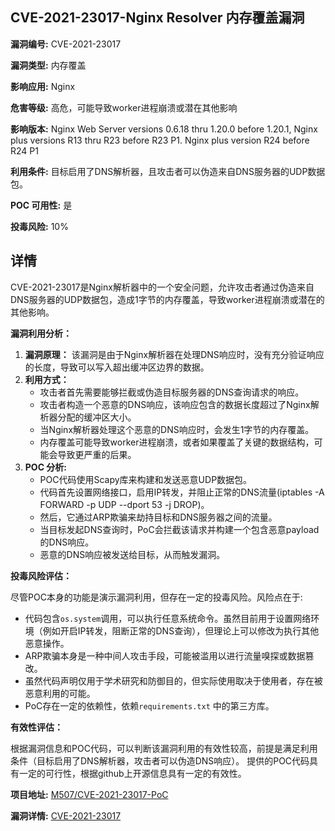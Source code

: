 ## CVE-2021-23017-Nginx Resolver 内存覆盖漏洞

**漏洞编号:** CVE-2021-23017

**漏洞类型:** 内存覆盖

**影响应用:** Nginx

**危害等级:** 高危，可能导致worker进程崩溃或潜在其他影响

**影响版本:** Nginx Web Server versions 0.6.18 thru 1.20.0 before 1.20.1, Nginx plus versions R13 thru R23 before R23 P1. Nginx plus version R24 before R24 P1

**利用条件:** 目标启用了DNS解析器，且攻击者可以伪造来自DNS服务器的UDP数据包。

**POC 可用性:** 是

**投毒风险:** 10%

## 详情

CVE-2021-23017是Nginx解析器中的一个安全问题，允许攻击者通过伪造来自DNS服务器的UDP数据包，造成1字节的内存覆盖，导致worker进程崩溃或潜在的其他影响。

**漏洞利用分析：**

1.  **漏洞原理：** 该漏洞是由于Nginx解析器在处理DNS响应时，没有充分验证响应的长度，导致可以写入超出缓冲区边界的数据。
2.  **利用方式：**
    *   攻击者首先需要能够拦截或伪造目标服务器的DNS查询请求的响应。
    *   攻击者构造一个恶意的DNS响应，该响应包含的数据长度超过了Nginx解析器分配的缓冲区大小。
    *   当Nginx解析器处理这个恶意的DNS响应时，会发生1字节的内存覆盖。
    *   内存覆盖可能导致worker进程崩溃，或者如果覆盖了关键的数据结构，可能会导致更严重的后果。
3.  **POC 分析:**
    *   POC代码使用Scapy库来构建和发送恶意UDP数据包。
    *   代码首先设置网络接口，启用IP转发，并阻止正常的DNS流量(iptables -A FORWARD -p UDP --dport 53 -j DROP)。
    *   然后，它通过ARP欺骗来劫持目标和DNS服务器之间的流量。
    *   当目标发起DNS查询时，PoC会拦截该请求并构建一个包含恶意payload的DNS响应。
    *   恶意的DNS响应被发送给目标，从而触发漏洞。

**投毒风险评估：**

尽管POC本身的功能是演示漏洞利用，但存在一定的投毒风险。风险点在于:

*   代码包含`os.system`调用，可以执行任意系统命令。虽然目前用于设置网络环境（例如开启IP转发，阻断正常的DNS查询），但理论上可以修改为执行其他恶意操作。
*   ARP欺骗本身是一种中间人攻击手段，可能被滥用以进行流量嗅探或数据篡改。
*   虽然代码声明仅用于学术研究和防御目的，但实际使用取决于使用者，存在被恶意利用的可能。
*  PoC存在一定的依赖性，依赖`requirements.txt` 中的第三方库。

**有效性评估：**

根据漏洞信息和POC代码，可以判断该漏洞利用的有效性较高，前提是满足利用条件（目标启用了DNS解析器，攻击者可以伪造DNS响应）。 提供的POC代码具有一定的可行性，根据github上开源信息具有一定的有效性。


**项目地址:** [M507/CVE-2021-23017-PoC](https://github.com/M507/CVE-2021-23017-PoC)

**漏洞详情:** [CVE-2021-23017](https://nvd.nist.gov/vuln/detail/CVE-2021-23017)